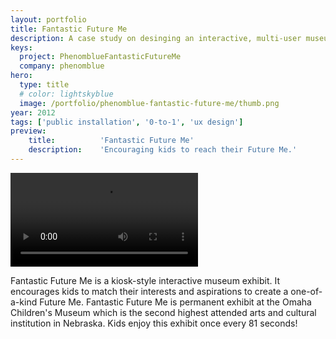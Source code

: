 ```yaml
---
layout: portfolio
title: Fantastic Future Me
description: A case study on desinging an interactive, multi-user museum experience for the Omaha Children's Museum
keys:
  project: PhenomblueFantasticFutureMe
  company: phenomblue
hero:
  type: title
  # color: lightskyblue
  image: /portfolio/phenomblue-fantastic-future-me/thumb.png
year: 2012
tags: ['public installation', '0-to-1', 'ux design']
preview:
    title:          'Fantastic Future Me'
    description:    'Encouraging kids to reach their Future Me.'
---
```


<Video src="https://www.youtube.com/embed/SuEXRBP5ihY"></Video>

Fantastic Future Me is a kiosk-style interactive museum exhibit. It encourages kids to match their interests and aspirations to create a one-of-a-kind Future Me. Fantastic Future Me is permanent exhibit at the Omaha Children's Museum which is the second highest attended arts and cultural institution in Nebraska. Kids enjoy this exhibit once every 81 seconds!